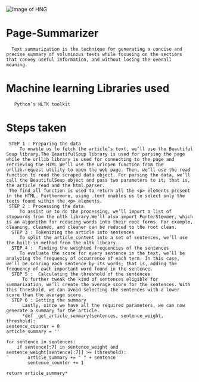 ![Image of HNG](https://camo.githubusercontent.com/1bfef7da342d1fdeff0a8648e636edab37af029f/68747470733a2f2f7265732e636c6f7564696e6172792e636f6d2f69616d6265656a617961796f2f696d6167652f75706c6f61642f76313535343234303036362f6272616e642d6c6f676f2e706e67)
# Page-Summarizer
      Text summarization is the technique for generating a concise and precise summary of voluminous texts while focusing on the sections that convey useful information, and without losing the overall meaning.
 # Machine learning Libraries used
       Python’s NLTK toolkit
# Steps taken
     STEP 1 : Preparing the data
         To enable us to fetch the article’s text, we’ll use the Beautiful Soup library.The BeautifulSoup library is used for parsing the page while the urllib library is used for connecting to the page and retrieving the HTML We’ll use the urlopen function from the urllib.request utility to open the web page. Then, we’ll use the read function to read the scraped data object. For parsing the data, we’ll call the BeautifulSoup object and pass two parameters to it; that is, the article_read and the html.parser.
     The find_all function is used to return all the <p> elements present in the HTML. Furthermore, using .text enables us to select only the texts found within the <p> elements.
     STEP 2 : Processing the data
         To assist us to do the processing, we’ll import a list of stopwords from the nltk library.We’ll also import PorterStemmer, which is an algorithm for reducing words into their root forms. For example, cleaning, cleaned, and cleaner can be reduced to the root clean.
      STEP 3 : Tokenizing the article into sentences
         To split the article_content into a set of sentences, we’ll use the built-in method from the nltk library.
      STEP 4 :  Finding the weighted frequencies of the sentences 
         To evaluate the score for every sentence in the text, we’ll be analyzing the frequency of occurrence of each term. In this case, we’ll be scoring each sentence by its words; that is, adding the frequency of each important word found in the sentence.  
      STEP 5 :  Calculating the threshold of the sentences
          To further tweak the kind of sentences eligible for summarization, we’ll create the average score for the sentences. With this threshold, we can avoid selecting the sentences with a lower score than the average score.
      STEP 6 : Getting the summary
          Lastly, since we have all the required parameters, we can now generate a summary for the article.
          *def _get_article_summary(sentences, sentence_weight, threshold):
    sentence_counter = 0
    article_summary = ''

    for sentence in sentences:
        if sentence[:7] in sentence_weight and sentence_weight[sentence[:7]] >= (threshold):
            article_summary += " " + sentence
            sentence_counter += 1

    return article_summary*
          
      
